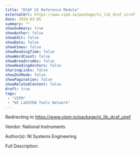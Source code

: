 ```yaml
---
title: "DCAF UI Reference Module"
externalUrl: https://www.vipm.io/package/ni_lib_dcaf_uiref
date: 2019-03-05
summary: ""
showSummary: true
showAuthor: false
showEdit: false
showData: false
showViews: false
showReadingTime: false
showWordCount: false
showBreadcrumbs: false
showHeadingAnchors: false
sharingLinks: false
showZenMode: false
showPagination: false
showRelatedContent: false
draft: true
tags:
 - "VIPM"
 - "NI LabVIEW Tools Network"
---
```


Redirecting to https://www.vipm.io/package/ni_lib_dcaf_uiref

Vendor: National Instruments

Author(s): NI Systems Engineering
 
Full Description:
